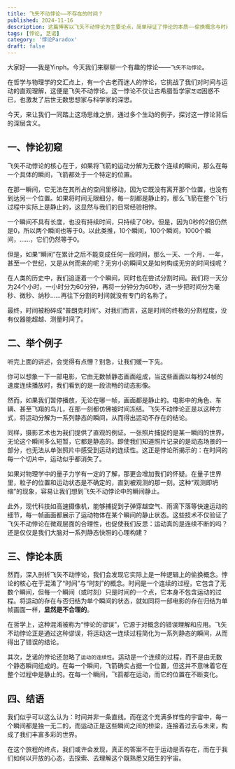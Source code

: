```yaml
---
title: 飞矢不动悖论——不存在的时间？
published: 2024-11-16
description: 这篇博客以飞矢不动悖论为主要论点，简单辩证了悖论的本质——偷换概念与时间、时刻的混淆。
tags: [悖论, 芝诺]
category: '悖论Paradox'
draft: false 
---
```


大家好——我是Yinph。今天我们来聊聊一个有趣的悖论——`飞矢不动悖论`。

在哲学与物理学的交汇点上，有一个古老而迷人的悖论，它挑战了我们对时间与运动的直观理解，这便是飞矢不动悖论。这一悖论不仅让古希腊哲学家`芝诺`困惑不已，也激发了后世无数思想家与科学家的深思。

今天，来让我们一同踏上这场思维之旅，通过多个生动的例子，探讨这一悖论背后的深层含义。

## 一、悖论初窥

飞矢不动悖论的核心在于，如果将飞箭的运动分解为无数个连续的瞬间，那么在每一个具体的瞬间，飞箭都处于一个特定的位置。

在那一瞬间，它无法在其所占的空间里移动，因为它既没有离开那个位置，也没有到达另一个位置。如果将时间无限细分，每一刻都是静止的，那么飞箭在整个飞行过程中实际上是静止的，这显然与我们的日常经验相悖。

一个瞬间不具有长度，也没有持续时间，只持续了0秒。但是，因为0秒的2倍仍然是0，所以两个瞬间也等于0。以此类推，10个瞬间，100个瞬间，1000个瞬间，……，它们仍然等于0。

但是，如果“瞬间”在累计之后不能变成任何一段时间，那么一天、一个月、一年，甚至一个世纪，又是从何而来的呢？无穷小的瞬间又是如何构成无穷的时间线呢？

在人类的历史中，我们追逐着一个个瞬间，同时也在尝试分割时间。我们将一天分为24个小时，一小时分为60分钟，再将一分钟分为60秒，进一步把时间分为毫秒、微秒、纳秒……再往下分割的时间就没有专门的名称了。

最终，时间被粉碎成“普朗克时间”。对我们而言，这是时间的终极的分割程度，没有仪器能超越、测量时间了。

## 二、举个例子

听完上面的讲述，会觉得有点懵？别急，让我们缓一下先。

你可以想象一下一部电影，它由无数帧静态画面组成，当这些画面以每秒24帧的速度连续播放时，我们看到的是一段流畅的动态影像。

然而，如果我们暂停播放，无论在哪一帧，画面都是静止的。电影中的角色、车辆、甚至飞翔的鸟儿，在那一刻都仿佛被时间冻结。飞矢不动悖论正是以这种方式，将运动分解为一系列静态的瞬间，从而得出运动不存在的结论。

同样，摄影艺术也为我们提供了直观的例证。一张照片捕捉的是某一瞬间的世界，无论这个瞬间多么短暂，它都是静态的。即使我们知道照片记录的是动态场景的一部分，也无法从单张照片中感受到运动的连续性。这正是悖论所揭示的：在时间的每一个切片中，运动似乎都消失了。

如果对物理学中的量子力学有一定的了解，那更会增加我们的怀疑。在量子世界里，粒子的位置和运动状态是不确定的，直到被观测的那一刻。这种“观测即坍缩”的现象，容易让我们想到飞矢不动悖论中的瞬间静止。

此外，现代科技如高速摄像机，能够捕捉到子弹穿越空气、雨滴下落等快速运动的细节，每一帧画面都展示了运动物体在某个瞬间的静止状态。这些技术不仅验证了飞矢不动悖论在微观层面的合理性，也促使我们反思：运动真的是连续不断的吗？还是仅仅是我们大脑对一系列静态快照的心理构建？

## 三、悖论本质

然而，深入剖析飞矢不动悖论，我们会发现它实际上是一种逻辑上的偷换概念。悖论的核心在于混淆了“时间”与“时刻”的概念。时间是一个连续的过程，它包含了无数个瞬间，但每一个瞬间（或时刻）只是时间的一个点，它本身不包含运动的过程。将运动的存在与否归结为单个瞬间的状态，就如同将一部电影的存在归结为单帧画面一样，**显然是不合理的**。

在哲学上，这种混淆被称为“悖论的谬误”，它源于对概念的错误理解和应用。飞矢不动悖论正是通过这种谬误，将运动这一连续过程简化为一系列静态的瞬间，从而得出了错误的结论。

其次，芝诺的悖论还忽略了`运动的连续性‌`。运动是一个连续的过程，而不是由无数个静态瞬间组成的。在每一个瞬间，飞箭确实占据一个位置，但这并不意味着它在整个过程中是静止的‌。在每一个瞬间，飞箭都在运动，而它的位置在不断变化。

## 四、结语

我们似乎可以这么认为：时间并非一条直线。而在这个充满多样性的宇宙中，每一个瞬间都是独一无二的，而运动正是这些瞬间之间的桥梁，连接着过去与未来，构成了我们丰富多彩的世界。

在这个旅程的终点，我们或许会发现，真正的答案不在于运动是否存在，而在于我们如何以开放的心态，去探索、去理解这个既熟悉又陌生的宇宙。
